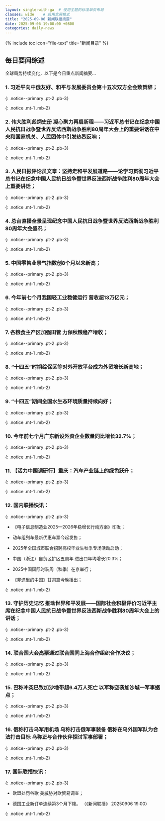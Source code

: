 ```yaml
---
layout: single-with-ga  # 使用主题的标准单页布局
classes: wide    # 启用宽屏模式
title: "2025-09-06 新闻联播摘要"
date: 2025-09-06 19:00:00 +0800
categories: daily-news
---
```


{% include toc icon="file-text" title="新闻目录" %}
   
## 每日要闻综述

全球局势持续变化，以下是今日重点新闻摘要...

### 1. 习近平向中俄友好、和平与发展委员会第十五次双方全会致贺辞； 

{: .notice--primary .pt-2 .pb-3}

{: .notice .mt-1 .mb-2}

### 2. 伟大胜利彪炳史册 凝心聚力再启新程——习近平总书记在纪念中国人民抗日战争暨世界反法西斯战争胜利80周年大会上的重要讲话在中央和国家机关、人民团体中引发热烈反响； 

{: .notice--primary .pt-2 .pb-3}

{: .notice .mt-1 .mb-2}

### 3. 人民日报评论员文章：坚持走和平发展道路——论学习贯彻习近平总书记在纪念中国人民抗日战争暨世界反法西斯战争胜利80周年大会上重要讲话； 

{: .notice--primary .pt-2 .pb-3}

{: .notice .mt-1 .mb-2}

### 4. 总台直播全景呈现纪念中国人民抗日战争暨世界反法西斯战争胜利80周年大会盛况； 

{: .notice--primary .pt-2 .pb-3}

{: .notice .mt-1 .mb-2}

### 5. 中国零售业景气指数创8个月以来新高； 

{: .notice--primary .pt-2 .pb-3}

{: .notice .mt-1 .mb-2}

### 6. 今年前七个月我国轻工业稳健运行 营收超13万亿元； 

{: .notice--primary .pt-2 .pb-3}

{: .notice .mt-1 .mb-2}

### 7. 各粮食主产区加强田管 力保秋粮稳产增收； 

{: .notice--primary .pt-2 .pb-3}

{: .notice .mt-1 .mb-2}

### 8. “十四五”时期综保区等对外开放平台成为外贸增长新高地； 

{: .notice--primary .pt-2 .pb-3}

{: .notice .mt-1 .mb-2}

### 9. “十四五”期间全国水生态环境质量持续向好； 

{: .notice--primary .pt-2 .pb-3}

{: .notice .mt-1 .mb-2}

### 10. 今年前七个月广东新设外资企业数量同比增长32.7%； 

{: .notice--primary .pt-2 .pb-3}

{: .notice .mt-1 .mb-2}

### 11. 【活力中国调研行】重庆：汽车产业链上的绿色跃升； 

{: .notice--primary .pt-2 .pb-3}

{: .notice .mt-1 .mb-2}

### 12. 国内联播快讯： 

{: .notice--primary .pt-2 .pb-3}

- 《电子信息制造业2025—2026年稳增长行动方案》印发；

- 动车组列车最新优惠车票今起发售；

- 2025年全国城市联合招聘高校毕业生秋季专场活动启动；

- 中国（浙江）自贸区扩区五周年 进出口年均增长20.3%；

- 2025中国国际时装周（秋季）在京举行；

- 《非遗里的中国》甘肃篇今晚播出；

{: .notice .mt-1 .mb-2}

### 13. 守护历史记忆 推动世界和平发展——国际社会积极评价习近平主席在纪念中国人民抗日战争暨世界反法西斯战争胜利80周年大会上的讲话； 

{: .notice--primary .pt-2 .pb-3}

{: .notice .mt-1 .mb-2}

### 14. 联合国大会高票通过联合国同上海合作组织合作决议； 

{: .notice--primary .pt-2 .pb-3}

{: .notice .mt-1 .mb-2}

### 15. 巴称冲突已致加沙地带超6.4万人死亡 以军称空袭加沙城一军事据点； 

{: .notice--primary .pt-2 .pb-3}

{: .notice .mt-1 .mb-2}

### 16. 俄称打击乌军用机场 乌称打击俄军事装备 俄称在乌外国军队为合法打击目标 乌称正与合作伙伴探讨军事部署； 

{: .notice--primary .pt-2 .pb-3}

{: .notice .mt-1 .mb-2}

### 17. 国际联播快讯： 

{: .notice--primary .pt-2 .pb-3}

- 欧盟处罚谷歌 美威胁对欧贸易调查；

- 德国工业新订单连续第3个月下降。 （《新闻联播》 20250906 19:00）

{: .notice .mt-1 .mb-2}